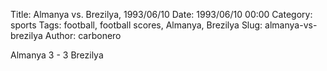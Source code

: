 Title: Almanya vs. Brezilya, 1993/06/10
Date: 1993/06/10 00:00
Category: sports
Tags: football, football scores, Almanya, Brezilya
Slug: almanya-vs-brezilya
Author: carbonero


Almanya 3 - 3 Brezilya
